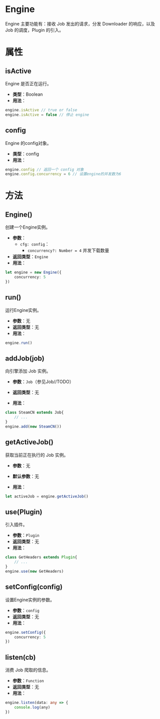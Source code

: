 # Engine

Engine 主要功能有：接收 Job 发出的请求，分发 Downloader 的响应，以及 Job 的调度，Plugin 的引入。

# 属性

## isActive

Engine 是否正在运行。
- **类型**：Boolean
- **用法**：
```ts
engine.isActive // true or false
engine.isActive = false // 停止 engine
```

## config

Engine 的config对象。
- **类型**：config
- **用法**：
```ts
engine.config // 返回一个 config 对象
engine.config.concurrency = 6 // 设置engine的并发数为6
```

# 方法

## Engine()

创建一个Engine实例。

- **参数**：
	- `cfg: config`：
		- `concurrency?: Number = 4` 并发下载数量
- **返回类型**：`Engine`
- **用法**：

```ts
let engine = new Engine({
	concurrency: 5
})
```

## run()

运行Engine实例。

- **参数**：无
- **返回类型**：无
- **用法**：

```ts
engine.run()
```

## addJob(job)

向引擎添加 Job 实例。

- **参数**：`Job`（参见Job//TODO）
	
- **返回类型**：无

- **用法**：

```ts
class SteamCN extends Job{
	// ...
}
engine.add(new SteamCN())
```

## getActiveJob()

获取当前正在执行的 Job 实例。

- **参数**：无
	
- **默认参数**：无

- **用法**：

```ts
let activeJob = engine.getActiveJob()

```
## use(Plugin)

引入插件。

- **参数**：`Plugin`
- **返回类型**：无
- **用法**：

```ts
class GetHeaders extends Plugin{
	// ...
}
engine.use(new GetHeaders)
```

## setConfig(config)

设置Engine实例的参数。

- **参数**：`config`
- **返回类型**：无
- **用法**：

```ts
engine.setConfig({
	concurrency: 5
})
```

## listen(cb)

消费 Job 爬取的信息。

- **参数**：`Function`
- **返回类型**：无
- **用法**：

```ts
engine.listen(data: any => {
	console.log(any)
})
```
